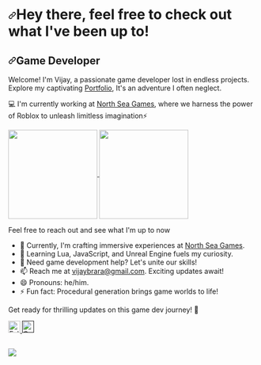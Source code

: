 <h1 dir="auto"><a id="user-content-hey-there-feel-free-to-check-out-what-ive-been-up-to" class="anchor" aria-hidden="true" href="#hey-there-feel-free-to-check-out-what-ive-been-up-to"><svg class="octicon octicon-link" viewBox="0 0 16 16" version="1.1" width="16" height="16" aria-hidden="true"><path d="m7.775 3.275 1.25-1.25a3.5 3.5 0 1 1 4.95 4.95l-2.5 2.5a3.5 3.5 0 0 1-4.95 0 .751.751 0 0 1 .018-1.042.751.751 0 0 1 1.042-.018 1.998 1.998 0 0 0 2.83 0l2.5-2.5a2.002 2.002 0 0 0-2.83-2.83l-1.25 1.25a.751.751 0 0 1-1.042-.018.751.751 0 0 1-.018-1.042Zm-4.69 9.64a1.998 1.998 0 0 0 2.83 0l1.25-1.25a.751.751 0 0 1 1.042.018.751.751 0 0 1 .018 1.042l-1.25 1.25a3.5 3.5 0 1 1-4.95-4.95l2.5-2.5a3.5 3.5 0 0 1 4.95 0 .751.751 0 0 1-.018 1.042.751.751 0 0 1-1.042.018 1.998 1.998 0 0 0-2.83 0l-2.5 2.5a1.998 1.998 0 0 0 0 2.83Z"></path></svg></a>Hey there, feel free to check out what I've been up to!</h1>

<h2 dir="auto"><a id="user-content-game-developer" class="anchor" aria-hidden="true" href="#full-stack-software-engineer"><svg class="octicon octicon-link" viewBox="0 0 16 16" version="1.1" width="16" height="16" aria-hidden="true"><path d="m7.775 3.275 1.25-1.25a3.5 3.5 0 1 1 4.95 4.95l-2.5 2.5a3.5 3.5 0 0 1-4.95 0 .751.751 0 0 1 .018-1.042.751.751 0 0 1 1.042-.018 1.998 1.998 0 0 0 2.83 0l2.5-2.5a2.002 2.002 0 0 0-2.83-2.83l-1.25 1.25a.751.751 0 0 1-1.042-.018.751.751 0 0 1-.018-1.042Zm-4.69 9.64a1.998 1.998 0 0 0 2.83 0l1.25-1.25a.751.751 0 0 1 1.042.018.751.751 0 0 1 .018 1.042l-1.25 1.25a3.5 3.5 0 1 1-4.95-4.95l2.5-2.5a3.5 3.5 0 0 1 4.95 0 .751.751 0 0 1-.018 1.042.751.751 0 0 1-1.042.018 1.998 1.998 0 0 0-2.83 0l-2.5 2.5a1.998 1.998 0 0 0 0 2.83Z"></path></svg></a>Game Developer</h2>

<p dir="auto">Welcome! I'm Vijay, a passionate game developer lost in endless projects. Explore my captivating <a href="https://vijaybrara.com/" rel="nofollow">Portfolio</a>, It's an adventure I often neglect. </p>

<p dir="auto">💻 I'm currently working at <a href="https://www.northseagames.com/" rel="nofollow">North Sea Games</a>, where we harness the power of Roblox to unleash limitless imagination⚡️</p>

<a href="https://github.com/TargetZero1/github-readme-stats">
  <img height=180 align="center" src="https://github-readme-stats.vercel.app/api?username=TargetZero1&show_icons=true&hide=contribs&include_all_commits=true,prs&cache_seconds=60&theme=vue-dark" />
</a>
<a href="https://github.com/TargetZero1/convoychat">
  <img height=180 align="center" src="https://github-readme-stats.vercel.app/api/top-langs/?username=TargetZero1&layout=compact&theme=vue-dark" />
</a>

<a></a>

<p dir="auto">Feel free to reach out and see what I'm up to now </p>


- 🔭 Currently, I'm crafting immersive experiences at <a href="https://www.northseagames.com/" rel="nofollow">North Sea Games</a>.
- 🌱 Learning Lua, JavaScript, and Unreal Engine fuels my curiosity.
- 🤔 Need game development help? Let's unite our skills!
- 📫 Reach me at vijaybrara@gmail.com. Exciting updates await!
- 😄 Pronouns: he/him.
- ⚡ Fun fact: Procedural generation brings game worlds to life!

Get ready for thrilling updates on this game dev journey! 🚀

<div dir="auto">
    <a href="https://www.linkedin.com/in/vijaybrara-79280b257/" rel="nofollow">
    <img src="https://github.com/tbakerx/tbakerx/raw/main/assets/twitter-green.png" alt="Follow me on twitter" width="24" height="24" style="max-width: 100%;">
    </a>
     <a href="" rel="nofollow">
        <img src="https://github.com/tbakerx/tbakerx/raw/main/assets/linkedin-green.png" alt="Connect on Linkedin" width="24" height="24" style="max-width: 100%;">
    </a>
</div>


<h2 dir="auto"></h2>

<p dir="auto"><a href="https://visitcount.itsvg.in" rel="nofollow">
  <img src="https://visitcount.itsvg.in/api?id=TargetZero1&label=Profile%20Views&color=3&icon=1&pretty=true" />
</a></p> 
